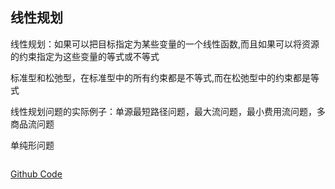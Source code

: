 
## 线性规划

线性规划：如果可以把目标指定为某些变量的一个线性函数,而且如果可以将资源的约束指定为这些变量的等式或不等式

标准型和松弛型，在标准型中的所有约束都是不等式,而在松弛型中的约束都是等式

线性规划问题的实际例子：单源最短路径问题，最大流问题，最小费用流问题，多商品流问题

单纯形问题

```python


```

[Github Code](https://github.com/Peefy/IntroductionToAlgorithm.Python/blob/master/src/chapter29)

